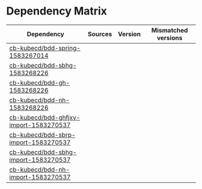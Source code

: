 # Dependency Matrix

Dependency | Sources | Version | Mismatched versions
---------- | ------- | ------- | -------------------
[cb-kubecd/bdd-spring-1583267014](https://github.com/cb-kubecd/bdd-spring-1583267014.git) |  | []() | 
[cb-kubecd/bdd-sbhg-1583268226](https://github.com/cb-kubecd/bdd-sbhg-1583268226.git) |  | []() | 
[cb-kubecd/bdd-gh-1583268226](https://github.com/cb-kubecd/bdd-gh-1583268226.git) |  | []() | 
[cb-kubecd/bdd-nh-1583268226](https://github.com/cb-kubecd/bdd-nh-1583268226.git) |  | []() | 
[cb-kubecd/bdd-ghfjxy-import-1583270537](https://github.com/cb-kubecd/bdd-ghfjxy-import-1583270537.git) |  | []() | 
[cb-kubecd/bdd-sbrp-import-1583270537](https://github.com/cb-kubecd/bdd-sbrp-import-1583270537.git) |  | []() | 
[cb-kubecd/bdd-sbhg-import-1583270537](https://github.com/cb-kubecd/bdd-sbhg-import-1583270537.git) |  | []() | 
[cb-kubecd/bdd-nh-import-1583270537](https://github.com/cb-kubecd/bdd-nh-import-1583270537.git) |  | []() | 
